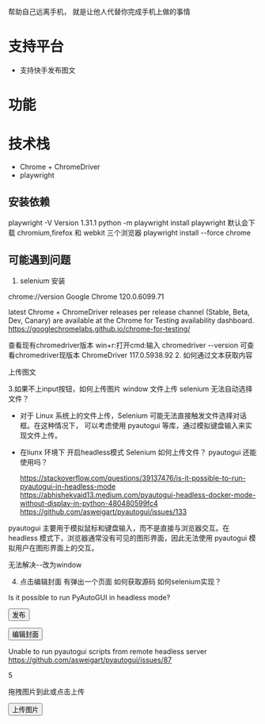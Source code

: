 帮助自己远离手机，
就是让他人代替你完成手机上做的事情

# 支持平台

- 支持快手发布图文

# 功能

# 技术栈

- Chrome + ChromeDriver
- playwright

## 安装依赖


playwright -V
Version 1.31.1
python -m playwright install
playwright 默认会下载 chromium,firefox 和 webkit 三个浏览器
playwright install --force chrome





## 可能遇到问题

1. selenium 安装

chrome://version
 Google Chrome	120.0.6099.71

latest Chrome + ChromeDriver releases per release channel (Stable, Beta, Dev, Canary) are available 
 at the Chrome for Testing availability dashboard. 
 https://googlechromelabs.github.io/chrome-for-testing/


查看现有chromedriver版本
 win+r:打开cmd:输入 chromedriver --version 可查看chromedriver现版本
 ChromeDriver 117.0.5938.92
2. 如何通过文本获取内容
<div role="tab" aria-selected="true" class="ant-tabs-tab-btn" tabindex="0" id="rc-tabs-0-tab-2" aria-controls="rc-tabs-0-panel-2" data-immersive-translate-effect="1" data-immersive_translate_walked="b6fc5c97-b731-4509-9198-05c9c6c6a411">上传图文</div>


3.如果不上input按钮，如何上传图片 window 文件上传 selenium 无法自动选择文件？


-  对于 Linux 系统上的文件上传，Selenium 可能无法直接触发文件选择对话框。在这种情况下，
    可以考虑使用 pyautogui 等库，通过模拟键盘输入来实现文件上传。

- 在liunx 环境下    开启headless模式 Selenium 如何上传文件？ pyautogui  还能使用吗？

  https://stackoverflow.com/questions/39137476/is-it-possible-to-run-pyautogui-in-headless-mode
 https://abhishekvaid13.medium.com/pyautogui-headless-docker-mode-without-display-in-python-480480599fc4
 https://github.com/asweigart/pyautogui/issues/133

pyautogui 主要用于模拟鼠标和键盘输入，而不是直接与浏览器交互。在 headless 模式下，浏览器通常没有可见的图形界面，因此无法使用 pyautogui 模拟用户在图形界面上的交互。

无法解决--改为window



4. 点击编辑封面 有弹出一个页面  如何获取源码 如何selenium实现？


Is it possible to run PyAutoGUI in headless mode?

<button type="button" class="ant-btn ant-btn-primary"><span>发布</span></button>

<button type="button" class="ant-btn ant-btn-primary"><span>编辑封面</span></button>

Unable to run pyautogui scripts from remote headless server
https://github.com/asweigart/pyautogui/issues/87


5 

<input type="file" accept="image/png, image/jpg, image/jpeg, image/webp" multiple="" style="display: none; opacity: 0; width: 0px; height: 0px;">


<div>
<p class="qqqJeGi8th8-" data-immersive-translate-effect="1" data-immersive_translate_walked="817a3518-84d8-4eb3-9f82-3123ec648450">拖拽图片到此或点击上传</p>
</div>
<button class="hZ8r8rmXIRM-" data-immersive-translate-effect="1" data-immersive_translate_walked="817a3518-84d8-4eb3-9f82-3123ec648450">上传图片</button>

<input type="file" accept="image/png, image/jpg, image/jpeg, image/webp" multiple="" style="display: none; opacity: 0; width: 0px; height: 0px;">
